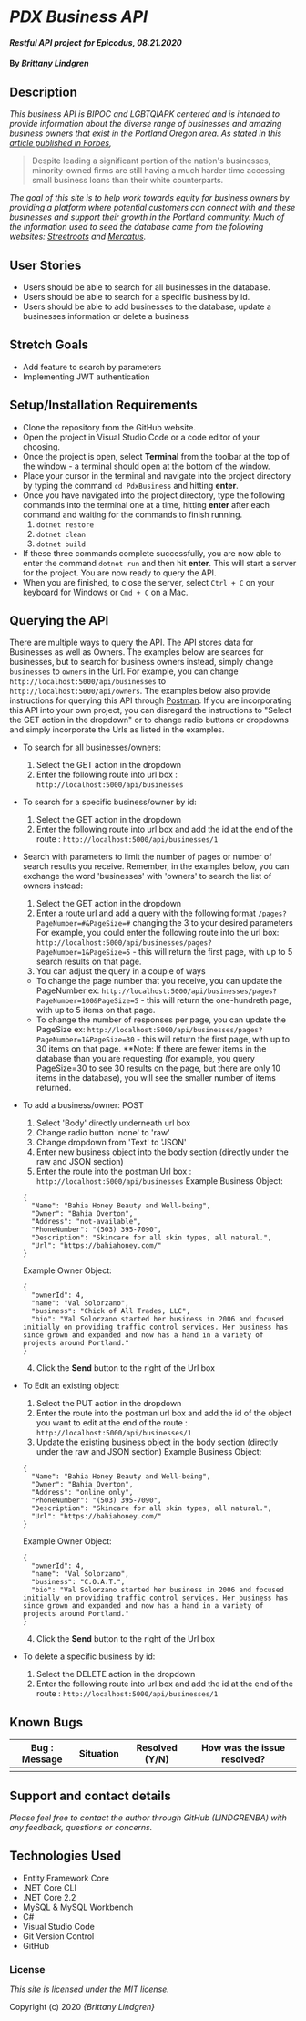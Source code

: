# _PDX Business API_

#### _Restful API project for Epicodus, 08.21.2020_

#### By _**Brittany Lindgren**_

## Description

*This business API is BIPOC and LGBTQIAPK centered and is intended to provide information about the diverse range of businesses and amazing business owners that exist in the Portland Oregon area. As stated in this [article published in Forbes](https://www.forbes.com/sites/forbesfinancecouncil/2018/01/22/why-minorities-have-so-much-trouble-accessing-small-business-loans/#2406b24555c4),*
>Despite leading a significant portion of the nation's businesses, minority-owned firms are still having a much harder time accessing small business loans than their white counterparts. 

*The goal of this site is to help work towards equity for business owners by providing a platform where potential customers can connect with and these businesses and support their growth in the Portland community. Much of the information used to seed the database came from the following websites: [Streetroots](https://www.streetroots.org/news/2020/05/16/photo-story-community-resilience-carries-native-owned-businesses-through-pandemic) and [Mercatus](https://mercatuspdx.com/directory/black-owned-businesses/#!directory/ord=rnd).*


## User Stories

* Users should be able to search for all businesses in the database.
* Users should be able to search for a specific business by id.
* Users should be able to add businesses to the database, update a businesses information or delete a business  


## Stretch Goals

* Add feature to search by parameters
* Implementing JWT authentication  


## Setup/Installation Requirements

* Clone the repository from the GitHub website.
* Open the project in Visual Studio Code or a code editor of your choosing.
* Once the project is open, select **Terminal** from the toolbar at the top of the window - a terminal should open at the bottom of the window.
* Place your cursor in the terminal and navigate into the project directory by typing the command `cd PdxBusiness` and hitting **enter**. 
* Once you have navigated into the project directory, type the following commands into the terminal one at a time, hitting **enter** after each command and waiting for the commands to finish running.
  1. `dotnet restore`
  2. `dotnet clean`
  3. `dotnet build`
* If these three commands complete successfully, you are now able to enter the command `dotnet run` and then hit **enter**. This will start a server for the project. You are now ready to query the API.
* When you are finished, to close the server, select `Ctrl + C` on your keyboard for Windows or `Cmd + C` on a Mac.

## Querying the API

There are multiple ways to query the API. The API stores data for Businesses as well as Owners. The examples below are searces for businesses, but to search for business owners instead, simply change `businesses` to `owners` in the Url. For example, you can change `http://localhost:5000/api/businesses` to `http://localhost:5000/api/owners`. The examples below also provide instructions for querying this API through [Postman](https://www.postman.com/). If you are incorporating this API into your own project, you can disregard the instructions to "Select the GET action in the dropdown" or to change radio buttons or dropdowns and simply incorporate the Urls as listed in the examples.

* To search for all businesses/owners: 
  1. Select the GET action in the dropdown
  2. Enter the following route into url box : `http://localhost:5000/api/businesses`

* To search for a specific business/owner by id:
  1. Select the GET action in the dropdown
  2. Enter the following route into url box and add the id at the end of the route : `http://localhost:5000/api/businesses/1`

* Search with parameters to limit the number of pages or number of search results you receive. Remember, in the examples below, you can exchange the word 'businesses' with 'owners' to search the list of owners instead:
  1. Select the GET action in the dropdown
  2. Enter a route url and add a query with the following format `/pages?PageNumber=#&PageSize=#` changing the 3 to your desired parameters
  For example, you could enter the following route into the url box: `http://localhost:5000/api/businesses/pages?PageNumber=1&PageSize=5` - this will return the first page, with up to 5 search results on that page. 
  3. You can adjust the query in a couple of ways
    * To change the page number that you receive, you can update the PageNumber
      ex: `http://localhost:5000/api/businesses/pages?PageNumber=100&PageSize=5` - this will return the one-hundreth page, with up to 5 items on that page.
    * To change the number of responses per page, you can update the PageSize 
      ex: `http://localhost:5000/api/businesses/pages?PageNumber=1&PageSize=30` - this will return the first page, with up to 30 items on that page.
**Note: If there are fewer items in the database than you are requesting (for example, you query PageSize=30 to see 30 results on the page, but there are only 10 items in the database), you will see the smaller number of items returned.

* To add a business/owner: POST 
  1. Select 'Body' directly underneath url box
  2. Change radio button 'none' to 'raw'
  3. Change dropdown from 'Text' to 'JSON'
  4. Enter new business object into the body section (directly under the raw and JSON section)
  5. Enter the route into the postman Url box : `http://localhost:5000/api/businesses`
  Example Business Object:
  ```
  {
    "Name": "Bahia Honey Beauty and Well-being",
    "Owner": "Bahia Overton",
    "Address": "not-available",
    "PhoneNumber": "(503) 395-7090",
    "Description": "Skincare for all skin types, all natural.",
    "Url": "https://bahiahoney.com/"
  }
  ```
  Example Owner Object:
  ```
  {
    "ownerId": 4,
    "name": "Val Solorzano",
    "business": "Chick of All Trades, LLC",
    "bio": "Val Solorzano started her business in 2006 and focused initially on providing traffic control services. Her business has since grown and expanded and now has a hand in a variety of projects around Portland."
  }
  ```
  4. Click the **Send** button to the right of the Url box

* To Edit an existing object:
  1. Select the PUT action in the dropdown
  2. Enter the route into the postman url box and add the id of the object you want to edit at the end of the route : `http://localhost:5000/api/businesses/1`
  3. Update the existing business object in the body section (directly under the raw and JSON section)
  Example Business Object:
  ```
  {
    "Name": "Bahia Honey Beauty and Well-being",
    "Owner": "Bahia Overton",
    "Address": "online only",
    "PhoneNumber": "(503) 395-7090",
    "Description": "Skincare for all skin types, all natural.",
    "Url": "https://bahiahoney.com/"
  }
  ```
  Example Owner Object:
  ```
  {
    "ownerId": 4,
    "name": "Val Solorzano",
    "business": "C.O.A.T.",
    "bio": "Val Solorzano started her business in 2006 and focused initially on providing traffic control services. Her business has since grown and expanded and now has a hand in a variety of projects around Portland."
  }
  ```
  4. Click the **Send** button to the right of the Url box

* To delete a specific business by id:
  1. Select the DELETE action in the dropdown
  2. Enter the following route into url box and add the id at the end of the route : `http://localhost:5000/api/businesses/1`


<!-- Use an ampersand(&) to separate parameters. -->
<!-- To search by page and/or to limit the number of results per page, add `pages?` after `places/`, then specity the pageNumber (which page you would like to see) and pageSize (how many results you would like per page. Here is an example query:  `http://localhost:5000/api/places/pages?pageNumber=2&pageSize=8`. If pageSize is not specified, the default number of results per page is 10. -->

## Known Bugs

| Bug : Message | Situation | Resolved (Y/N) | How was the issue resolved? |
| ------------- | --------- | -------------- | --------------------------- |
|               |           |                |                             |

## Support and contact details

_Please feel free to contact the author through GitHub (LINDGRENBA) with any feedback, questions or concerns._

## Technologies Used

- Entity Framework Core
- .NET Core CLI
- .NET Core 2.2
- MySQL & MySQL Workbench
- C#
- Visual Studio Code
- Git Version Control
- GitHub

### License

_This site is licensed under the MIT license._

Copyright (c) 2020 _{Brittany Lindgren}_
